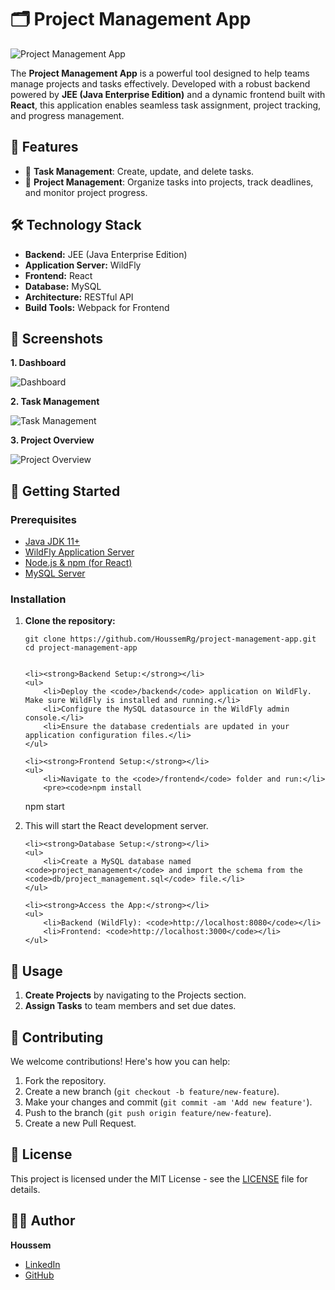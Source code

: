 <h1>🗂️ Project Management App</h1>

<p>
    <img src="https://example.com/banner-image.png" alt="Project Management App"> <!-- Add your project banner or logo image here -->
</p>

<p>
    The <strong>Project Management App</strong> is a powerful tool designed to help teams manage projects and tasks effectively. Developed with a robust backend powered by <strong>JEE (Java Enterprise Edition)</strong> and a dynamic frontend built with <strong>React</strong>, this application enables seamless task assignment, project tracking, and progress management.
</p>

<h2>🌟 Features</h2>
<ul>
    <li>📝 <strong>Task Management</strong>: Create, update, and delete tasks.</li>
    <li>📂 <strong>Project Management</strong>: Organize tasks into projects, track deadlines, and monitor project progress.</li>
</ul>

<h2>🛠️ Technology Stack</h2>
<ul>
    <li><strong>Backend:</strong> JEE (Java Enterprise Edition)</li>
    <li><strong>Application Server:</strong> WildFly</li>
    <li><strong>Frontend:</strong> React</li>
    <li><strong>Database:</strong> MySQL</li>
    <li><strong>Architecture:</strong> RESTful API</li>
    <li><strong>Build Tools:</strong> Webpack for Frontend</li>
</ul>

<h2>📸 Screenshots</h2>

<!-- Replace with actual screenshots -->
<p><strong>1. Dashboard</strong></p>
<p><img src="https://example.com/screenshot-dashboard.png" alt="Dashboard"></p>

<p><strong>2. Task Management</strong></p>
<p><img src="https://example.com/screenshot-task-management.png" alt="Task Management"></p>

<p><strong>3. Project Overview</strong></p>
<p><img src="https://example.com/screenshot-project-overview.png" alt="Project Overview"></p>

<h2>🚀 Getting Started</h2>

<h3>Prerequisites</h3>
<ul>
    <li><a href="https://www.oracle.com/java/technologies/javase-jdk11-downloads.html">Java JDK 11+</a></li>
    <li><a href="https://wildfly.org/downloads/">WildFly Application Server</a></li>
    <li><a href="https://reactjs.org/">Node.js & npm (for React)</a></li>
    <li><a href="https://dev.mysql.com/downloads/installer/">MySQL Server</a></li>
</ul>

<h3>Installation</h3>
<ol>
    <li><strong>Clone the repository:</strong></li>
    <pre><code>git clone https://github.com/HoussemRg/project-management-app.git
cd project-management-app
    </code></pre>
    
    <li><strong>Backend Setup:</strong></li>
    <ul>
        <li>Deploy the <code>/backend</code> application on WildFly. Make sure WildFly is installed and running.</li>
        <li>Configure the MySQL datasource in the WildFly admin console.</li>
        <li>Ensure the database credentials are updated in your application configuration files.</li>
    </ul>
    
    <li><strong>Frontend Setup:</strong></li>
    <ul>
        <li>Navigate to the <code>/frontend</code> folder and run:</li>
        <pre><code>npm install
npm start</code></pre>
        <li>This will start the React development server.</li>
    </ul>

    <li><strong>Database Setup:</strong></li>
    <ul>
        <li>Create a MySQL database named <code>project_management</code> and import the schema from the <code>db/project_management.sql</code> file.</li>
    </ul>

    <li><strong>Access the App:</strong></li>
    <ul>
        <li>Backend (WildFly): <code>http://localhost:8080</code></li>
        <li>Frontend: <code>http://localhost:3000</code></li>
    </ul>
</ol>

<h2>🎯 Usage</h2>
<ol>
    <li><strong>Create Projects</strong> by navigating to the Projects section.</li>
    <li><strong>Assign Tasks</strong> to team members and set due dates.</li>
</ol>

<h2>🤝 Contributing</h2>
<p>We welcome contributions! Here's how you can help:</p>
<ol>
    <li>Fork the repository.</li>
    <li>Create a new branch (<code>git checkout -b feature/new-feature</code>).</li>
    <li>Make your changes and commit (<code>git commit -am 'Add new feature'</code>).</li>
    <li>Push to the branch (<code>git push origin feature/new-feature</code>).</li>
    <li>Create a new Pull Request.</li>
</ol>

<h2>📄 License</h2>
<p>This project is licensed under the MIT License - see the <a href="LICENSE">LICENSE</a> file for details.</p>

<h2>👨‍💻 Author</h2>
<p><strong>Houssem</strong></p>
<ul>
    <li><a href="https://www.linkedin.com/in/houssem-regaieg-589526258/">LinkedIn</a></li>
    <li><a href="https://github.com/HoussemRg">GitHub</a></li>
</ul>

